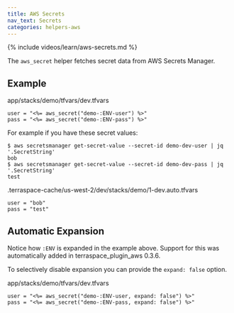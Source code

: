 ```yaml
---
title: AWS Secrets
nav_text: Secrets
categories: helpers-aws
---
```


{% include videos/learn/aws-secrets.md %}

The `aws_secret` helper fetches secret data from AWS Secrets Manager.

## Example

app/stacks/demo/tfvars/dev.tfvars

    user = "<%= aws_secret("demo-:ENV-user") %>"
    pass = "<%= aws_secret("demo-:ENV-pass") %>"

For example if you have these secret values:

    $ aws secretsmanager get-secret-value --secret-id demo-dev-user | jq '.SecretString'
    bob
    $ aws secretsmanager get-secret-value --secret-id demo-dev-pass | jq '.SecretString'
    test

.terraspace-cache/us-west-2/dev/stacks/demo/1-dev.auto.tfvars

    user = "bob"
    pass = "test"

## Automatic Expansion

Notice how `:ENV` is expanded in the example above. Support for this was automatically added in terraspace\_plugin_aws 0.3.6.

To selectively disable expansion you can provide the `expand: false` option.

app/stacks/demo/tfvars/dev.tfvars

    user = "<%= aws_secret("demo-:ENV-user, expand: false") %>"
    pass = "<%= aws_secret("demo-:ENV-pass, expand: false") %>"
